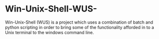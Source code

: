# Win-Unix-Shell-WUS-
Win-Unix-Shell (WUS) is a project which uses a combination of batch and python scripting in order to bring some of the functionality afforded in to a Unix terminal to the windows command line.
